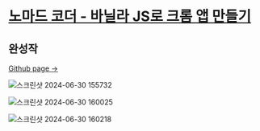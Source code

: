 # [노마드 코더 - 바닐라 JS로 크롬 앱 만들기](https://nomadcoders.co/javascript-for-beginners)

## 완성작
[Github page ->](https://mongsam2.github.io/js-app/)       

![스크린샷 2024-06-30 155732](https://github.com/mongsam2/js-app/assets/121383589/60087027-a37e-441c-960a-51e11d0b3fb3)       

![스크린샷 2024-06-30 160025](https://github.com/mongsam2/js-app/assets/121383589/68de5b67-7178-4da0-a048-a42bd076f057)      

![스크린샷 2024-06-30 160218](https://github.com/mongsam2/js-app/assets/121383589/33a98617-0860-4bc8-99d0-2115e173a95c)
